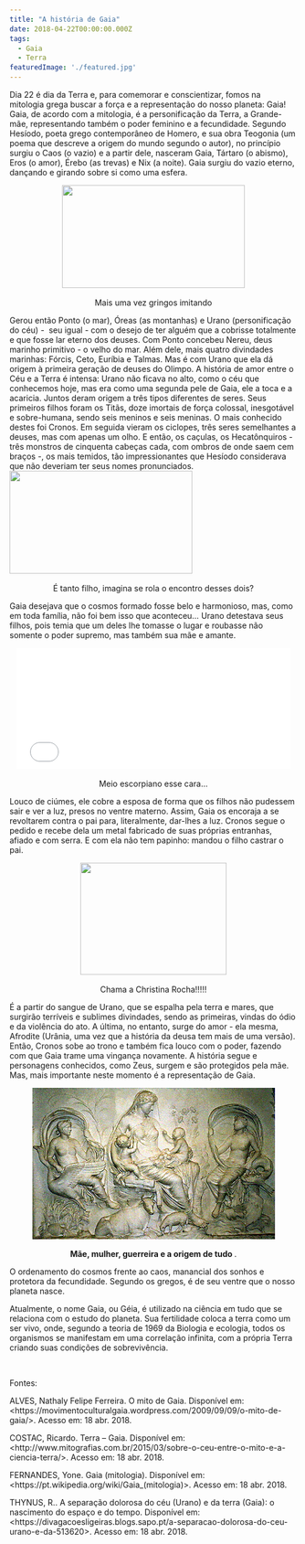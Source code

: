 ```yaml
---
title: "A história de Gaia"
date: 2018-04-22T00:00:00.000Z
tags:
  - Gaia
  - Terra
featuredImage: './featured.jpg'
---
```


<span style="font-weight: 400;">
  Dia 22 é dia da Terra e, para comemorar e conscientizar, fomos na mitologia grega buscar a força e a representação do nosso planeta: Gaia!
</span>&nbsp;
<span style="font-weight: 400;">
  Gaia, de acordo com a mitologia, é a personificação da Terra, a Grande-mãe, representando também o poder feminino e a fecundidade.
</span>
<span style="font-weight: 400;">
  Segundo Hesíodo, poeta grego contemporâneo de Homero, e sua obra Teogonia (um poema que descreve a origem do mundo segundo o autor), no princípio surgiu o Caos (o vazio) e a partir dele, nasceram Gaia, Tártaro (o abismo), Eros (o amor), Érebo (as trevas) e Nix (a noite).
</span>
<span style="font-weight: 400;">
  Gaia surgiu do vazio eterno, dançando e girando sobre si como uma esfera.
</span>
<p style="text-align: center;">
  <img class="aligncenter size-full" src="https://img.buzzfeed.com/buzzfeed-static/static/2017-04/20/14/asset/buzzfeed-prod-fastlane-02/anigif_sub-buzz-23192-1492712599-5.gif?downsize=715:*&amp;output-format=auto&amp;output-quality=auto" width="320" height="180" />
</p>
<p style="text-align: center;">Mais uma vez gringos imitando
</p>
<span style="font-weight: 400;">Gerou então Ponto (o mar), Óreas (as montanhas) e Urano (personificação do céu) -  seu igual - com o desejo de ter alguém que a cobrisse totalmente e que fosse lar eterno dos deuses.
</span>
<span style="font-weight: 400;">Com Ponto concebeu Nereu, deus marinho primitivo - o velho do mar. Além dele, mais quatro divindades marinhas: Fórcis, Ceto, Euríbia e Talmas. 
</span>
<span style="font-weight: 400;">Mas é com Urano que ela dá origem à primeira geração de deuses do Olimpo. A história de amor entre o Céu e a Terra é intensa: Urano não ficava no alto, como o céu que conhecemos hoje, mas era como uma segunda pele de Gaia, ele a toca e a acaricia. Juntos deram origem a três tipos diferentes de seres. Seus primeiros filhos foram os Titãs, doze imortais de força colossal, inesgotável e sobre-humana, sendo seis meninos e seis meninas. O mais conhecido destes foi Cronos.
</span>
<span style="font-weight: 400;">Em seguida vieram os ciclopes, três seres semelhantes a deuses, mas com apenas um olho. E então, os caçulas, os Hecatônquiros - três monstros de cinquenta cabeças cada, com ombros de onde saem cem braços -, os mais temidos, tão impressionantes que Hesíodo considerava que não deveriam ter seus nomes pronunciados.
</span>
<img class="alignnone size-full aligncenter" src="https://media.giphy.com/media/lJLk2zn7U1qO88synL/giphy.gif" width="320" height="180" />
<p style="text-align: center;">
  <span style="font-weight: 400;">É tanto filho, imagina se rola o encontro desses dois?
  </span>
</p>
<span style="font-weight: 400;">Gaia desejava que o cosmos formado fosse belo e harmonioso, mas, como em toda família, não foi bem isso que aconteceu…
</span>
<span style="font-weight: 400;">Urano detestava seus filhos, pois temia que um deles lhe tomasse o lugar e roubasse não somente o poder supremo, mas também sua mãe e amante.
</span>
<p style="text-align: center;">
  <iframe src="//giphy.com/embed/fFxs7cIAEASyc" width="480" height="212" frameborder="0">
  </iframe>
</p>
<p style="text-align: center;">
  <span style="font-weight: 400;">Meio escorpiano esse cara...
  </span>
</p>
<span style="font-weight: 400;">Louco de ciúmes, ele cobre a esposa de forma que os filhos não pudessem sair e ver a luz, presos no ventre materno.
</span>
<span style="font-weight: 400;">Assim, Gaia os encoraja a se revoltarem contra o pai para, literalmente, dar-lhes a luz. Cronos segue o pedido e recebe dela um metal fabricado de suas próprias entranhas, afiado e com serra. E com ela não tem papinho: mandou o filho castrar o pai.
</span>
<p style="text-align: center;">
  <img class="alignnone size-full" src="https://media.tenor.com/images/7bd066ede323ee73d779b565411ad409/tenor.gif" width="256" height="196" />
</p>
<p style="text-align: center;">
  <span style="font-weight: 400;">Chama a Christina Rocha!!!!!
  </span>
</p>
<span style="font-weight: 400;">É a partir do sangue de Urano, que se espalha pela terra e mares, que surgirão terríveis e sublimes divindades, sendo as primeiras, vindas do ódio e da violência do ato. A última, no entanto, surge do amor - ela mesma, Afrodite (Urânia, uma vez que a história da deusa tem mais de uma versão).
</span>
<span style="font-weight: 400;">Então, Cronos sobe ao trono e também fica louco com o poder, fazendo com que Gaia trame uma vingança novamente. A história segue e personagens conhecidos, como Zeus, surgem e são protegidos pela mãe.
</span>
&nbsp;
<span style="font-weight: 400;">Mas, mais importante neste momento é a representação de Gaia. 
</span>
<p style="text-align: center;">
  <img class="alignnone size-full wp-image-654" src="./05.jpg" alt="" width="425" height="265" />
</p>
<p style="text-align: center;">
  <strong>
    <b>Mãe, mulher, guerreira e a origem de tudo
    </b>
    <span style="font-weight: 400;">. 
    </span>
  </strong>
</p>
<p style="font-weight: 400;">O ordenamento do cosmos frente ao caos, manancial dos sonhos e protetora da fecundidade. Segundo os gregos, é de seu ventre que o nosso planeta nasce.
</p>
<p style="font-weight: 400;">Atualmente, o nome Gaia, ou Géia, é utilizado na ciência em tudo que se relaciona com o estudo do planeta. Sua fertilidade coloca a terra como um ser vivo, onde, segundo a teoria de 1969 da Biologia e ecologia, todos os organismos se manifestam em uma correlação infinita, com a própria Terra criando suas condições de sobrevivência.
</p>
&nbsp;
<p style="font-weight: 400;">Fontes:
</p>
<p style="font-weight: 400;">
</p>
<p style="font-weight: 400;">
</p>
<p style="font-weight: 400;">ALVES, Nathaly Felipe Ferreira. O mito de Gaia. Disponível em: &lt;https://movimentoculturalgaia.wordpress.com/2009/09/09/o-mito-de-gaia/&gt;. Acesso em: 18 abr. 2018.
</p>
<p style="font-weight: 400;">
</p>
<p style="font-weight: 400;">COSTAC, Ricardo. Terra – Gaia. Disponível em: &lt;http://www.mitografias.com.br/2015/03/sobre-o-ceu-entre-o-mito-e-a-ciencia-terra/&gt;. Acesso em: 18 abr. 2018.
</p>
<p style="font-weight: 400;">
</p>
<p style="font-weight: 400;">FERNANDES, Yone. Gaia (mitologia). Disponível em: &lt;https://pt.wikipedia.org/wiki/Gaia_(mitologia)&gt;. Acesso em: 18 abr. 2018.
</p>
<p style="font-weight: 400;">THYNUS, R.. A separação dolorosa do céu (Urano) e da terra (Gaia): o nascimento do espaço e do tempo. Disponível em: &lt;https://divagacoesligeiras.blogs.sapo.pt/a-separacao-dolorosa-do-ceu-urano-e-da-513620&gt;. Acesso em: 18 abr. 2018.
</p>
<p style="font-weight: 400;">
</p>

